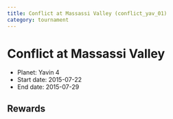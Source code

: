 ```yaml
---
title: Conflict at Massassi Valley (conflict_yav_01)
category: tournament
---
```

# Conflict at Massassi Valley

  * Planet: Yavin 4
  * Start date: 2015-07-22
  * End date: 2015-07-29

## Rewards

